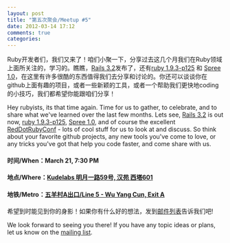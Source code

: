 ```yaml
---
layout: post
title: "第五次聚会/Meetup #5"
date: 2012-03-14 17:12
comments: true
categories: 
---
```


Ruby开发者们，我们又来了！咱们小聚一下，分享过去这几个月我们在Ruby领域上面所关注的，学习的。瞧瞧，[Rails 3.2](http://weblog.rubyonrails.org/2012/1/20/rails-3-2-0-faster-dev-mode-routing-explain-queries-tagged-logger-store/)发布了，还有[ruby 1.9.3-p125](http://www.ruby-lang.org/en/news/2012/02/16/ruby-1-9-3-p125-is-released/) 和 [Spree 1.0](http://spreecommerce.com/blog/2012/02/09/spree-1-0-0-released/)，在这里有许多很酷的东西值得我们去分享和讨论的。你还可以谈谈你在github上面有趣的项目，或者一些新颖的工具，或者一个帮助我们更快地coding的小技巧，我们都希望你能跟咱们分享！

Hey rubyists, its that time again. Time for us to gather, to celebrate, and to share what we've learned over the last few months. Lets see, [Rails 3.2](http://weblog.rubyonrails.org/2012/1/20/rails-3-2-0-faster-dev-mode-routing-explain-queries-tagged-logger-store/) is out now, [ruby 1.9.3-p125](http://www.ruby-lang.org/en/news/2012/02/16/ruby-1-9-3-p125-is-released/), [Spree 1.0](http://spreecommerce.com/blog/2012/02/09/spree-1-0-0-released/), and of course the excellent [RedDotRubyConf](http://reddotrubyconf.com/) - lots of cool stuff for us to look at and discuss. So think about your favorite github projects, any new tools you've come to love, or any tricks you've got that help you code faster, and come share with us.

#### 时间/When：March 21, 7:30 PM
#### 地点/Where：[Kudelabs 明月一路59号, 汉苑 西塔601](http://maps.google.com/maps/place?q=%E5%B9%BF%E5%B7%9E+%E6%98%8E%E6%9C%88%E4%B8%80%E8%B7%AF+%E6%B1%89%E8%8B%91&hl=en&ie=UTF8&cid=2763294127675392599)
#### 地铁/Metro：[五羊村A出口/Line 5 - Wu Yang Cun, Exit A](http://www.exploregz.com/metro/pedia/station/wuyangcun/)


希望到时能见到你的身影！如果你有什么好的想法，发到[邮件列表](http://groups.google.com/groups/gzruby)告诉我们吧!

We look forward to seeing you there! If you have any topic ideas or plans, let us know on the [mailing list](http://groups.google.com/groups/gzruby).
